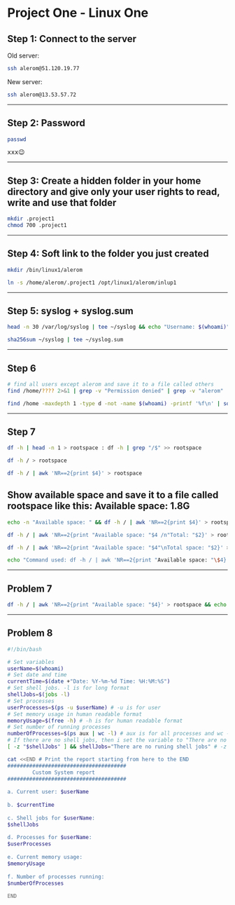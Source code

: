 # Project One - Linux One

## Step 1: Connect to the server

Old server:

```bash
ssh alerom@51.120.19.77
```

New server:

```bash
ssh alerom@13.53.57.72
```

---

## Step 2: Password

```bash
passwd
```

<kbd>xxx😉</kbd>

---

## Step 3: Create a hidden folder in your home directory and give only your user rights to read, write and use that folder

```bash
mkdir .project1
chmod 700 .project1
```

---

## Step 4: Soft link to the folder you just created

```bash
mkdir /bin/linux1/alerom
```

```bash
ln -s /home/alerom/.project1 /opt/linux1/alerom/inlup1
```

---

## Step 5: syslog + syslog.sum

```bash
head -n 30 /var/log/syslog | tee ~/syslog && echo "Username: $(whoami)" | tee -a ~/syslog
```

```bash
sha256sum ~/syslog | tee ~/syslog.sum
```

---

## Step 6

```bash
# find all users except alerom and save it to a file called others
find /home/???? 2>&1 | grep -v "Permission denied" | grep -v "alerom" | sort -k2r -t/ > others # find all users except alerom
```

```bash
find /home -maxdepth 1 -type d -not -name $(whoami) -printf '%f\n' | sort -r > ~/.project1/others && echo "Command used: find /home -maxdepth 1 -type d -not -name $(whoami) -printf '%f\n' | sort -r > ~/.project1/others" >> ~/.project1/others
```

---

## Step 7

```bash
df -h | head -n 1 > rootspace : df -h | grep "/$" >> rootspace
```

```bash
df -h / > rootspace 
```

```bash
df -h / | awk 'NR==2{print $4}' > rootspace
```

## Show available space and save it to a file called rootspace like this: Available space: 1.8G

```bash
echo -n "Available space: " && df -h / | awk 'NR==2{print $4}' > rootspace && cat rootspace

```

```bash
df -h / | awk 'NR==2{print "Available space: "$4 /n"Total: "$2}' > rootspace
```

```bash
df -h / | awk 'NR==2{print "Available space: "$4"\nTotal space: "$2}' > rootspace
```

```bash
echo "Command used: df -h / | awk 'NR==2{print "Available space: "\$4}' > rootspace" > rootspace && df -h / | awk 'NR==2{print "Available space: "$4}' >> rootspace
```

---

## Problem 7

```bash
df -h / | awk 'NR==2{print "Available space: "$4}' > rootspace && echo "Command used: df -h / | awk 'NR==2{print "Available space: "\$4}' > rootspace" >> rootspace
```

---

## Problem 8

```bash
#!/bin/bash

# Set variables
userName=$(whoami)
# Set date and time
currentTime=$(date +"Date: %Y-%m-%d Time: %H:%M:%S")
# Set shell jobs. -l is for long format
shellJobs=$(jobs -l)
# Set processes
userProcesses=$(ps -u $userName) # -u is for user
# Set memory usage in human readable format
memoryUsage=$(free -h) # -h is for human readable format
# Set number of running processes
numberOfProcesses=$(ps aux | wc -l) # aux is for all processes and wc -l is for line count
# If there are no shell jobs, then i set the variable to "There are no runing shell jobs"
[ -z "$shellJobs" ] && shellJobs="There are no runing shell jobs" # -z is for checking if the variable is empty

cat <<END # Print the report starting from here to the END
######################################
        Custom System report        
######################################
                                          
a. Current user: $userName                
                                          
b. $currentTime                      
                                          
c. Shell jobs for $userName:      
$shellJobs                               
                                          
d. Processes for $userName:            
$userProcesses                           
                                          
e. Current memory usage:             
$memoryUsage                         
                                          
f. Number of processes running:       
$numberOfProcesses               
                                          
END
```
